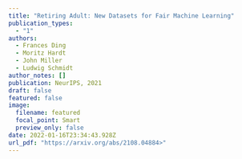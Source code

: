 ```yaml
---
title: "Retiring Adult: New Datasets for Fair Machine Learning"
publication_types:
  - "1"
authors:
  - Frances Ding
  - Moritz Hardt
  - John Miller
  - Ludwig Schmidt
author_notes: []
publication: NeurIPS, 2021
draft: false
featured: false
image:
  filename: featured
  focal_point: Smart
  preview_only: false
date: 2022-01-16T23:34:43.928Z
url_pdf: "https://arxiv.org/abs/2108.04884>"
---
```

